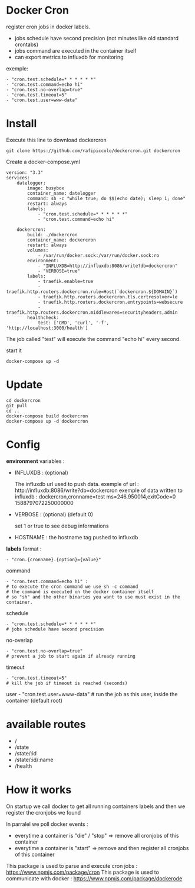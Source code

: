 # Docker Cron

register cron jobs in docker labels.

-   jobs schedule have second precision (not minutes like old standard crontabs)
-   jobs command are executed in the container itself
-   can export metrics to influxdb for monitoring

exemple:

    - "cron.test.schedule=* * * * * *"
    - "cron.test.command=echo hi"
    - "cron.test.no-overlap=true"
    - "cron.test.timeout=5"
    - "cron.test.user=www-data"

# Install

Execute this line to download dockercron

    git clone https://github.com/rafipiccolo/dockercron.git dockercron

Create a docker-compose.yml

    version: "3.3"
    services:
        datelogger:
            image: busybox
            container_name: datelogger
            command: sh -c "while true; do $$(echo date); sleep 1; done"
            restart: always
            labels:
                - "cron.test.schedule=* * * * * *"
                - "cron.test.command=echo hi"

        dockercron:
            build: ./dockercron
            container_name: dockercron
            restart: always
            volumes:
                - /var/run/docker.sock:/var/run/docker.sock:ro
            environment:
                - "INFLUXDB=http://influxdb:8086/write?db=dockercron"
                - "VERBOSE=true"
            labels:
                - traefik.enable=true
                - traefik.http.routers.dockercron.rule=Host(`dockercron.${DOMAIN}`)
                - traefik.http.routers.dockercron.tls.certresolver=le
                - traefik.http.routers.dockercron.entrypoints=websecure
                - traefik.http.routers.dockercron.middlewares=securityheaders,admin
            healthcheck:
                test: ['CMD', 'curl', '-f', 'http://localhost:3000/health']

The job called "test" will execute the command "echo hi" every second.

start it

    docker-compose up -d

# Update

    cd dockercron
    git pull
    cd ..
    docker-compose build dockercron
    docker-compose up -d dockercron

# Config

**environment** variables :

-   INFLUXDB : (optional)

    The influxdb url used to push data.
    exemple of url :
    http://influxdb:8086/write?db=dockercron
    exemple of data written to influxdb :
    dockercron,cronname=test ms=246.950014,exitCode=0 1588797072250000000

-   VERBOSE : (optional) (default 0)

    set 1 or true to see debug informations

-   HOSTNAME : the hostname tag pushed to influxdb

**labels** format :

    - "cron.{cronname}.{option}={value}"

command

    - "cron.test.command=echo hi" :
    # to execute the cron command we use sh -c command
    # the command is executed on the docker container itself
    # so "sh" and the other binaries you want to use must exist in the container.

schedule

    - "cron.test.schedule=* * * * * *"
    # jobs schedule have second precision

no-overlap

    - "cron.test.no-overlap=true"
    # prevent a job to start again if already running

timeout

    - "cron.test.timeout=5"
    # kill the job if timeout is reached (seconds)

user - "cron.test.user=www-data" # run the job as this user, inside the container (default root)

# available routes

-   /
-   /state
-   /state/:id
-   /state/:id/:name
-   /health

# How it works

On startup we call docker to get all running containers labels
and then we register the cronjobs we found

In parralel we poll docker events :

-   everytime a container is "die" / "stop" => remove all cronjobs of this container
-   everytime a container is "start" => remove and then register all cronjobs of this container

This package is used to parse and execute cron jobs : https://www.npmjs.com/package/cron
This package is used to communicate with docker : https://www.npmjs.com/package/dockerode
